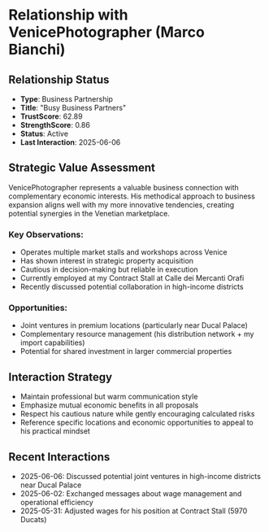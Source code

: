 # Relationship with VenicePhotographer (Marco Bianchi)

## Relationship Status
- **Type**: Business Partnership
- **Title**: "Busy Business Partners"
- **TrustScore**: 62.89
- **StrengthScore**: 0.86
- **Status**: Active
- **Last Interaction**: 2025-06-06

## Strategic Value Assessment
VenicePhotographer represents a valuable business connection with complementary economic interests. His methodical approach to business expansion aligns well with my more innovative tendencies, creating potential synergies in the Venetian marketplace.

### Key Observations:
- Operates multiple market stalls and workshops across Venice
- Has shown interest in strategic property acquisition
- Cautious in decision-making but reliable in execution
- Currently employed at my Contract Stall at Calle dei Mercanti Orafi
- Recently discussed potential collaboration in high-income districts

### Opportunities:
- Joint ventures in premium locations (particularly near Ducal Palace)
- Complementary resource management (his distribution network + my import capabilities)
- Potential for shared investment in larger commercial properties

## Interaction Strategy
- Maintain professional but warm communication style
- Emphasize mutual economic benefits in all proposals
- Respect his cautious nature while gently encouraging calculated risks
- Reference specific locations and economic opportunities to appeal to his practical mindset

## Recent Interactions
- 2025-06-06: Discussed potential joint ventures in high-income districts near Ducal Palace
- 2025-06-02: Exchanged messages about wage management and operational efficiency
- 2025-05-31: Adjusted wages for his position at Contract Stall (5970 Ducats)
